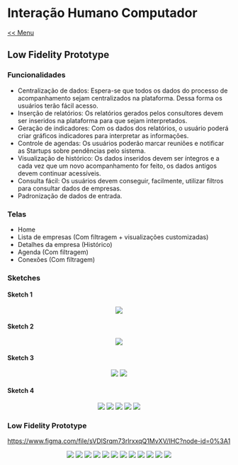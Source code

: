 ﻿# Interação Humano Computador
[<< Menu](../README.md)

## **Low Fidelity Prototype**

### **Funcionalidades**

* Centralização de dados: Espera-se que todos os dados do processo de acompanhamento sejam centralizados na plataforma. Dessa forma os usuários terão fácil acesso.
* Inserção de relatórios: Os relatórios gerados pelos consultores devem ser inseridos na plataforma para que sejam interpretados.
* Geração de indicadores: Com os dados dos relatórios, o usuário poderá criar gráficos indicadores para interpretar as informações.
* Controle de agendas: Os usuários poderão marcar reuniões e notificar as Startups sobre pendências pelo sistema.
* Visualização de histórico: Os dados inseridos devem ser íntegros e a cada vez que um novo acompanhamento for feito, os dados antigos devem continuar acessíveis.
* Consulta fácil: Os usuários devem conseguir, facilmente, utilizar filtros para consultar dados de empresas.
* Padronização de dados de entrada.

### **Telas**
* Home
* Lista de empresas (Com filtragem + visualizações customizadas)
* Detalhes da empresa (Histórico)
* Agenda (Com filtragem)
* Conexões (Com filtragem)

### **Sketches**
#### **Sketch 1**
<p align="center">
  <img src="./img/lofi-prototype/sketch_1_1.png"/>
</p>

#### **Sketch 2**
<p align="center">
  <img src="./img/lofi-prototype/sketch_2_1.png"/>
</p>

#### **Sketch 3**
<p align="center">
  <img src="./img/lofi-prototype/sketch_3_1.png"/>
  <img src="./img/lofi-prototype/sketch_3_2.png"/>
</p>

#### **Sketch 4**
<p align="center">
  <img src="./img/lofi-prototype/sketch_4_1.png"/>
  <img src="./img/lofi-prototype/sketch_4_2.png"/>
  <img src="./img/lofi-prototype/sketch_4_3.png"/>
  <img src="./img/lofi-prototype/sketch_4_4.png"/>
  <img src="./img/lofi-prototype/sketch_4_5.png"/>
</p>

### **Low Fidelity Prototype**
https://www.figma.com/file/sVDlSrqm73rlrxxqQ1MvXV/IHC?node-id=0%3A1
<p align="center">
  <img src="./img/lofi-prototype/lofi_1.png"/>
  <img src="./img/lofi-prototype/lofi_2.png"/>
  <img src="./img/lofi-prototype/lofi_3.png"/>
  <img src="./img/lofi-prototype/lofi_4.png"/>
  <img src="./img/lofi-prototype/lofi_5.png"/>
  <img src="./img/lofi-prototype/lofi_6.png"/>
  <img src="./img/lofi-prototype/lofi_7.png"/>
  <img src="./img/lofi-prototype/lofi_8.png"/>
  <img src="./img/lofi-prototype/lofi_9.png"/>
  <img src="./img/lofi-prototype/lofi_10.png"/>
  <img src="./img/lofi-prototype/lofi_11.png"/>
  <img src="./img/lofi-prototype/lofi_12.png"/>
</p>